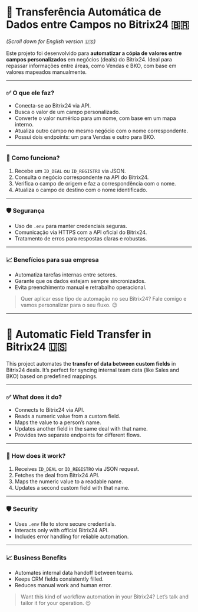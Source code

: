 # 🔁 Transferência Automática de Dados entre Campos no Bitrix24 🇧🇷  
_(Scroll down for English version 🇺🇸)_

Este projeto foi desenvolvido para **automatizar a cópia de valores entre campos personalizados** em negócios (deals) do Bitrix24. Ideal para repassar informações entre áreas, como Vendas e BKO, com base em valores mapeados manualmente.

---

### ✅ O que ele faz?

- Conecta-se ao Bitrix24 via API.
- Busca o valor de um campo personalizado.
- Converte o valor numérico para um nome, com base em um mapa interno.
- Atualiza outro campo no mesmo negócio com o nome correspondente.
- Possui dois endpoints: um para Vendas e outro para BKO.

---

### 🔧 Como funciona?

1. Recebe um `ID_DEAL` ou `ID_REGISTRO` via JSON.
2. Consulta o negócio correspondente na API do Bitrix24.
3. Verifica o campo de origem e faz a correspondência com o nome.
4. Atualiza o campo de destino com o nome identificado.

---

### 🛡️ Segurança

- Uso de `.env` para manter credenciais seguras.
- Comunicação via HTTPS com a API oficial do Bitrix24.
- Tratamento de erros para respostas claras e robustas.

---

### 📈 Benefícios para sua empresa

- Automatiza tarefas internas entre setores.
- Garante que os dados estejam sempre sincronizados.
- Evita preenchimento manual e retrabalho operacional.

> Quer aplicar esse tipo de automação no seu Bitrix24? Fale comigo e vamos personalizar para o seu fluxo. 😉

---

# 🔁 Automatic Field Transfer in Bitrix24 🇺🇸

This project automates the **transfer of data between custom fields** in Bitrix24 deals. It’s perfect for syncing internal team data (like Sales and BKO) based on predefined mappings.

---

### ✅ What does it do?

- Connects to Bitrix24 via API.
- Reads a numeric value from a custom field.
- Maps the value to a person’s name.
- Updates another field in the same deal with that name.
- Provides two separate endpoints for different flows.

---

### 🔧 How does it work?

1. Receives `ID_DEAL` or `ID_REGISTRO` via JSON request.
2. Fetches the deal from Bitrix24 API.
3. Maps the numeric value to a readable name.
4. Updates a second custom field with that name.

---

### 🛡️ Security

- Uses `.env` file to store secure credentials.
- Interacts only with official Bitrix24 API.
- Includes error handling for reliable automation.

---

### 📈 Business Benefits

- Automates internal data handoff between teams.
- Keeps CRM fields consistently filled.
- Reduces manual work and human error.

> Want this kind of workflow automation in your Bitrix24? Let’s talk and tailor it for your operation. 😉
